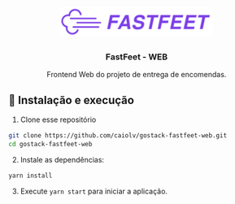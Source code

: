 <h1 align="center">
  <img alt="FastFeet" src=".github/logo.svg" width="300px" />
</h1>

<h3 align="center">FastFeet - WEB</h3>

<p align="center">Frontend Web do projeto de entrega de encomendas.</p>

## 🚀 Instalação e execução
1. Clone esse repositório
```bash
git clone https://github.com/caiolv/gostack-fastfeet-web.git
cd gostack-fastfeet-web
```
2. Instale as dependências:
```bash
yarn install
```
3. Execute `yarn start` para iniciar a aplicação.


